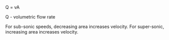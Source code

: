 Q = vA

Q - volumetric flow rate

For sub-sonic speeds, decreasing area increases velocity.
For super-sonic, increasing area increases velocity.